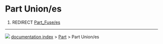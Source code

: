 # Part Union/es
1.  REDIRECT [Part\_Fuse/es](Part_Fuse/es.md)



---
![](images/Right_arrow.png) [documentation index](../README.md) > [Part](Part_Workbench.md) > Part Union/es
